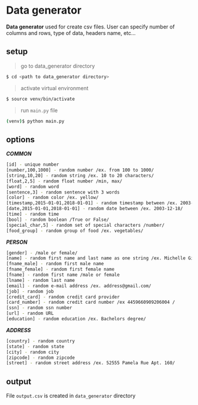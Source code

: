 # Data generator
**Data generator** used for create csv files. User can specify number of columns and rows, type of data, headers name, etc...
## setup
>go to data_generator directory
```sh
$ cd <path to data_generator directory>
```
>activate virtual environment
```sh
$ source venv/bin/activate
```
>run `main.py` file 
```sh
(venv)$ python main.py
```
## options
***COMMON***
```sh
[id] - unique number
[number,100,1000] - random number /ex. from 100 to 1000/
[string,10,20] - random string /ex. 10 to 20 characters/
[float,2,5] - random float number /min, max/
[word] - random word
[sentence,3] - random sentence with 3 words
[color] - random color /ex. yellow/
[timestamp,2015-01-01,2018-01-01] - random timestamp between /ex. 2003-12-18 16:35:17/
[date,2015-01-01,2018-01-01] - random date between /ex. 2003-12-18/
[time] - random time
[bool] - random boolean /True or False/
[special_char,5] - random set of special characters /number/
[food_group] - random group of food /ex. vegetables/
```
***PERSON***
```sh
[gender] - /male or female/
[name] - random first name and last name as one string /ex. Michelle Gibson/
[fname_male] - random first male name
[fname_female] - random first female name
[fname] - random first name /male or female
[lname] - random last name
[email] - random e-mail address /ex. address@gmail.com/
[job] - random job
[credit_card] - random credit card provider
[card_number] - random credit card number /ex 4459660909206004 /
[ssn] - random ssn number
[url] - random URL
[education] - random education /ex. Bachelors degree/
```
 ***ADDRESS*** 
 ```sh
 [country] - random country 
 [state] - random state 
 [city] - random city 
 [zipcode] - random zipcode
 [street] - random street address /ex. 52555 Pamela Rue Apt. 160/
 ```
## output
File `output.csv` is created in  `data_generator` directory